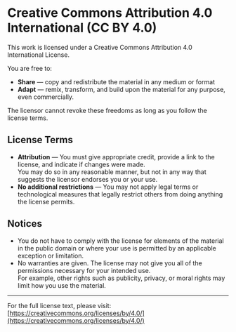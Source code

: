 # Creative Commons Attribution 4.0 International (CC BY 4.0)

This work is licensed under a Creative Commons Attribution 4.0 International License.

You are free to:

- **Share** — copy and redistribute the material in any medium or format  
- **Adapt** — remix, transform, and build upon the material for any purpose, even commercially.  

The licensor cannot revoke these freedoms as long as you follow the license terms.

## License Terms

- **Attribution** — You must give appropriate credit, provide a link to the license, and indicate if changes were made.  
  You may do so in any reasonable manner, but not in any way that suggests the licensor endorses you or your use.  
- **No additional restrictions** — You may not apply legal terms or technological measures that legally restrict others from doing anything the license permits.

## Notices

- You do not have to comply with the license for elements of the material in the public domain or where your use is permitted by an applicable exception or limitation.  
- No warranties are given. The license may not give you all of the permissions necessary for your intended use.  
  For example, other rights such as publicity, privacy, or moral rights may limit how you use the material.

---

For the full license text, please visit:  
[https://creativecommons.org/licenses/by/4.0/](https://creativecommons.org/licenses/by/4.0/)
